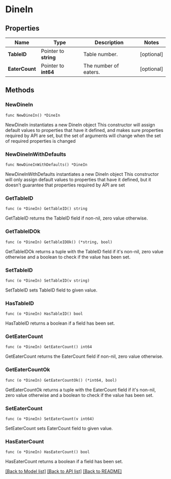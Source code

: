 # DineIn

## Properties

Name | Type | Description | Notes
------------ | ------------- | ------------- | -------------
**TableID** | Pointer to **string** | Table number. | [optional] 
**EaterCount** | Pointer to **int64** | The number of eaters. | [optional] 

## Methods

### NewDineIn

`func NewDineIn() *DineIn`

NewDineIn instantiates a new DineIn object
This constructor will assign default values to properties that have it defined,
and makes sure properties required by API are set, but the set of arguments
will change when the set of required properties is changed

### NewDineInWithDefaults

`func NewDineInWithDefaults() *DineIn`

NewDineInWithDefaults instantiates a new DineIn object
This constructor will only assign default values to properties that have it defined,
but it doesn't guarantee that properties required by API are set

### GetTableID

`func (o *DineIn) GetTableID() string`

GetTableID returns the TableID field if non-nil, zero value otherwise.

### GetTableIDOk

`func (o *DineIn) GetTableIDOk() (*string, bool)`

GetTableIDOk returns a tuple with the TableID field if it's non-nil, zero value otherwise
and a boolean to check if the value has been set.

### SetTableID

`func (o *DineIn) SetTableID(v string)`

SetTableID sets TableID field to given value.

### HasTableID

`func (o *DineIn) HasTableID() bool`

HasTableID returns a boolean if a field has been set.

### GetEaterCount

`func (o *DineIn) GetEaterCount() int64`

GetEaterCount returns the EaterCount field if non-nil, zero value otherwise.

### GetEaterCountOk

`func (o *DineIn) GetEaterCountOk() (*int64, bool)`

GetEaterCountOk returns a tuple with the EaterCount field if it's non-nil, zero value otherwise
and a boolean to check if the value has been set.

### SetEaterCount

`func (o *DineIn) SetEaterCount(v int64)`

SetEaterCount sets EaterCount field to given value.

### HasEaterCount

`func (o *DineIn) HasEaterCount() bool`

HasEaterCount returns a boolean if a field has been set.


[[Back to Model list]](../README.md#documentation-for-models) [[Back to API list]](../README.md#documentation-for-api-endpoints) [[Back to README]](../README.md)



